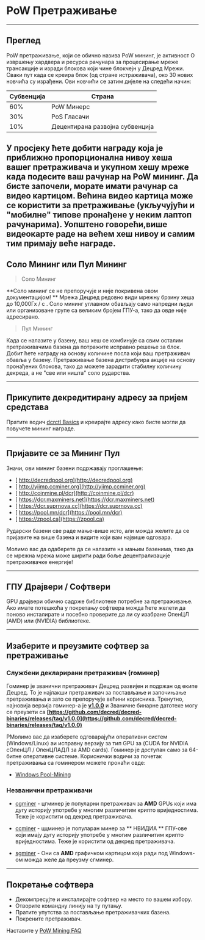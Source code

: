 # PoW Претраживање 

---

## Преглед  

PoW претраживање, који се обично назива PoW мининг, је активност
О извршењу хардвера и ресурса рачунара за процесирање мреже трансакције и изради блокова који чине блокчејн у Децред
Мрежи. Сваки пут када се креира блок (од стране истраживача), око 30 нових новчића
су израђени. Ови новчићи се затим дијеле на следећи начин:

Субвенција | Страна
---     | ---
60%   | PoW Минерс
30%   | PoS Гласачи
10%   | Децентирана развојна субвенција

У просјеку ћете добити награду која је приближно пропорционална
нивоу хеша вашег претраживача и укупном хешу мреже када подесите
ваш рачунар на PoW мининг. Да бисте започели, морате имати рачунар са
видео картицом. Већина видео картица може се користити за претраживање (укључујући и "мобилне" типове пронађене у неким лаптоп рачунарима). Уопштено говорећи,више видеокарте раде на већем хеш нивоу и самим тим примају веће награде.
---

## Соло Мининг или Пул Мининг  

> <i class="fa fa-male"></i> Соло Мининг

<i class="fa fa-exclamation-triangle"></i> **Соло мининг се не препоручује и није покривена овом документацијом! ** Мрежа Децред редовно види мрежну брзину хеша до 10,000Гх / с . Соло мининг углавном обављају само напредни људи или организоване групе са великим бројем ГПУ-а, тако да овде није адресирано.

> <i class="fa fa-users"></i> Пул Мининг

Када се налазите у базену, ваш хеш се комбинује са свим осталим претраживачима базена да потражите исправно решење за блок. Добит ћете награду на основу количине посла који ваш претраживач обавља у базену.
Претраживање базена дистрибуира акције на основу пронађених блокова, тако да можете зарадити стабилну количину декреда, а не "све или ништа" соло рударства.

---

## Прикупите декредитирану адресу за пријем средстава  

Пратите водич [dcrctl Basics](/getting-started/user-guides/dcrctl-basics.md) и креирајте адресу како бисте могли да повучете мининг награде.

---

## <i class="fa fa-life-ring"></i> Пријавите се за Мининг Пул 

Значи, ови мининг базени подржавају проглашење:

* [<i class="fa fa-external-link-square"></i> http://decredpool.org](http://decredpool.org)
* [<i class="fa fa-external-link-square"></i> http://yiimp.ccminer.org](http://yiimp.ccminer.org)
* [<i class="fa fa-external-link-square"></i> http://coinmine.pl/dcr](http://coinmine.pl/dcr)
* [<i class="fa fa-external-link-square"></i> https://dcr.maxminers.net](https://dcr.maxminers.net)
* [<i class="fa fa-external-link-square"></i> https://dcr.suprnova.cc](https://dcr.suprnova.cc)
* [<i class="fa fa-external-link-square"></i> https://pool.mn/dcr](https://pool.mn/dcr)
* [<i class="fa fa-external-link-square"></i> https://zpool.ca](https://zpool.ca)

Рударски базени све раде мање-више исто, али можда желите да се пријавите на више базена и видите који вам највише одговара.

Молимо вас да одаберете да се налазите на мањим базенима, тако да се мрежна мрежа може ширити ради боље децентрализације претраживачке енергије!

---

## ГПУ Драјвери / Софтвери  

GPU драјвери обично садрже библиотеке потребне за претраживање. Ако имате потешкоћа у покретању софтвера можда ћете желети да поново инсталирате и посебно проверите да ли су изабране ОпенЦЛ (AMD) или (NVIDIA) библиотеке.

---

## <i class="fa fa-download"></i> Изаберите и преузмите софтвер за претраживање  

### Службени декларирани претраживач (гоминер)

Гоминер је званични претраживач Децред развијен и подржан од екипе Децред. То је најлакши претраживач за постављање и започињање претраживања и зато се препоручује већини корисника. Тренутно, најновија верзија гоминер-а је **<i class="fa fa-github"></i> [v1.0.0](https://github.com/decred/gominer/releases/)** и Званичне бинарне датотеке могу се преузети са **[https://github.com/decred/decred-binaries/releases/tag/v1.0.0](https://github.com/decred/decred-binaries/releases/tag/v1.0.0)**

PМолимо вас да изаберете одговарајући оперативни систем (Windows/Linux) aи исправну верзију за тип GPU за (CUDA for NVIDIA cОпенЦЛ / ОпенЦЛАДЛ за AMD cards). Гоминер је доступан само за 64-битне оперативне системе. Кориснички водичи за почетак претраживања са гоминером можете пронаћи овде:

- [Windows Pool-Mining](/mining/proof-of-work/pool-mining/gominer/windows.md)

### Незванични претраживачи

* <i class="fa fa-github"></i> [cgminer](https://github.com/kR105-zz/cgminer) - цгминер је популарни претраживач за **AMD** GPUs који има дугу историју употребе у многим различитим крипто вриједностима. Теже је користити од декред претраживача.

* <i class="fa fa-github"></i> [ccminer](https://github.com/tpruvot/ccminer) - ццминер је популаран минер за ** НВИДИА ** ГПУ-ове који имају дугу историју употребе у многим различитим крипто вриједностима. Теже је користити од декред претраживача.

* <i class="fa fa-github"></i> [sgminer](https://github.com/tpruvot/sgminer) - Они са **AMD** графичком картицом која ради под Windows-ом можда желе да преузму сгминер.

---

## Покретање софтвера 

* Декомпресујте и инсталирајте софтвер на место по вашем избору.
* Отворите командну линију на ту путању.
* Пратите упутства за постављање претраживачких базена.
* Покрените претраживач.

Наставите у [PoW Mining FAQ](/faq/proof-of-work-mining.md)
